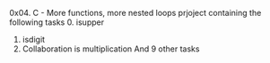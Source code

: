 0x04. C - More functions, more nested loops prjoject containing the following tasks
0. isupper
1. isdigit
2. Collaboration is multiplication
And 9 other tasks
